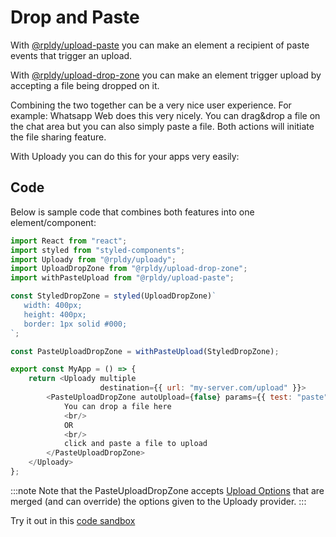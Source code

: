 # Drop and Paste

With [@rpldy/upload-paste](../packages/rpldy-upload-paste) you can make an element a 
recipient of paste events that trigger an upload.

With [@rpldy/upload-drop-zone](../packages/rpldy-upload-drop-zone) you can make an element trigger upload by 
accepting a file being dropped on it.

Combining the two together can be a very nice user experience. For example: Whatsapp Web does this very nicely.
You can drag&drop a file on the chat area but you can also simply paste a file. Both actions will initiate the file sharing feature.

With Uploady you can do this for your apps very easily:

## Code

Below is sample code that combines both features into one element/component:

```javascript
import React from "react";
import styled from "styled-components";
import Uploady from "@rpldy/uploady";
import UploadDropZone from "@rpldy/upload-drop-zone";
import withPasteUpload from "@rpldy/upload-paste";

const StyledDropZone = styled(UploadDropZone)`
   width: 400px;
   height: 400px;
   border: 1px solid #000;
`;

const PasteUploadDropZone = withPasteUpload(StyledDropZone);

export const MyApp = () => {
    return <Uploady multiple
                    destination={{ url: "my-server.com/upload" }}>
        <PasteUploadDropZone autoUpload={false} params={{ test: "paste" }}>
            You can drop a file here
            <br/>
            OR
            <br/>
            click and paste a file to upload
        </PasteUploadDropZone>
    </Uploady>
};
```

:::note
Note that the PasteUploadDropZone accepts [Upload Options](../api#props) that are merged (and can override)
the options given to the Uploady provider. 
:::

Try it out in this [code sandbox](https://codesandbox.io/s/react-uploady-drag-and-paste-usx9s?file=/src/App.js)
